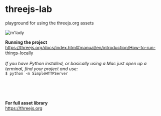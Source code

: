 # threejs-lab
playground for using the threejs.org assets 

![m'lady](https://i.pinimg.com/originals/22/41/d4/2241d4344ad64aa0683d1279cd07d0a1.gif)




**Running the project**
<br />
https://threejs.org/docs/index.html#manual/en/introduction/How-to-run-things-locally
<br /><br />
*If you have Python installed, or basically using a Mac*
*just open up a terminal, find your project and use:*
<br />
`$ python -m SimpleHTTPServer`

<br /><br /><br />

**For full asset library**
<br />
https://threejs.org
